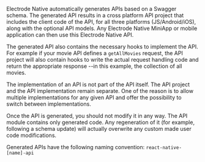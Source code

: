 Electrode Native automatically generates APIs based on a Swagger schema. The generated API results in a cross platform API project that includes the client code of the API, for all three platforms (JS/Android/iOS), along with the optional API models. Any Electrode Native MiniApp or mobile application can then use this Electrode Native API.

The generated API also contains the necessary hooks to implement the API. For example if your movie API defines a `getAllMovies` request, the API project will also contain hooks to write the actual request handling code and return the appropriate response --in this example, the collection of all movies.

The implementation of an API is not part of the API itself. The API project and the API implementation remain separate. One of the reason is to allow multiple implementations for any given API and offer the possibility to switch between implementations.

Once the API is generated, you should not modify it in any way. The API module contains only generated code. Any regeneration of it (for example, following a schema update) will actually overwrite any custom made user code modifications.

Generated APIs have the following naming convention: `react-native-[name]-api`
